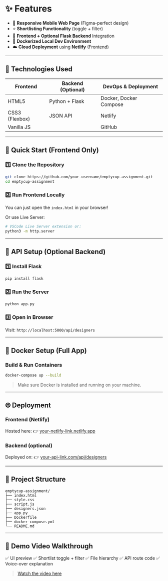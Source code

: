 # ✨ Features

- 📱 **Responsive Mobile Web Page** (Figma-perfect design)
- ⭐ **Shortlisting Functionality** (toggle + filter)
- 🧠 **Frontend + Optional Flask Backend** Integration
- 🐳 **Dockerized Local Dev Environment**
- ☁️ **Cloud Deployment** using **Netlify** (Frontend)

---

## 🔧 Technologies Used

| Frontend       | Backend (Optional) | DevOps & Deployment |
|----------------|-------------------|----------------------|
| HTML5          | Python + Flask    | Docker, Docker Compose |
| CSS3 (Flexbox) | JSON API          | Netlify              |
| Vanilla JS     |                   | GitHub               |

---

## 🚀 Quick Start (Frontend Only)

### 1️⃣ Clone the Repository
```bash
git clone https://github.com/your-username/emptycup-assignment.git
cd emptycup-assignment
````

### 2️⃣ Run Frontend Locally

You can just open the `index.html` in your browser!

Or use Live Server:

```bash
# VSCode Live Server extension or:
python3 -m http.server
```

---

## 🔁 API Setup (Optional Backend)

### 1️⃣ Install Flask

```bash
pip install flask
```

### 2️⃣ Run the Server

```bash
python app.py
```

### 3️⃣ Open in Browser

Visit: `http://localhost:5000/api/designers`

---

## 🐳 Docker Setup (Full App)

### Build & Run Containers

```bash
docker-compose up --build
```

> Make sure Docker is installed and running on your machine.

---

## 🌐 Deployment

### Frontend (Netlify)

Hosted here:
👉 [your-netlify-link.netlify.app](https://your-netlify-link.netlify.app)

### Backend (optional)

Deployed on:
👉 [your-api-link.com/api/designers](https://your-api-link.com/api/designers)

---

## 📂 Project Structure

```
emptycup-assignment/
├── index.html
├── style.css
├── script.js
├── designers.json
├── app.py
├── Dockerfile
├── docker-compose.yml
└── README.md
```

---

## 🎥 Demo Video Walkthrough

✅ UI preview
✅ Shortlist toggle + filter
✅ File hierarchy
✅ API route code
✅ Voice-over explanation

> [Watch the video here](https://loom.com/share/your-demo-link)

